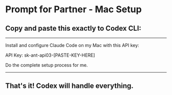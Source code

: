 # Prompt for Partner - Mac Setup

## Copy and paste this exactly to Codex CLI:

---

Install and configure Claude Code on my Mac with this API key:

API Key: sk-ant-api03-[PASTE-KEY-HERE]

Do the complete setup process for me.

---

## That's it! Codex will handle everything.